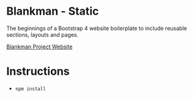 # Blankman - Static

The beginnings of a Bootstrap 4 website boilerplate to include reusable sections, layouts and pages.

<a href="http://richalexander78.github.io/blankman-static" target="_blank">Blankman Project Website</a>

# Instructions
* `npm install`
